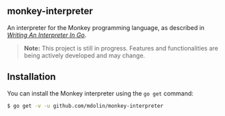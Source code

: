 ## monkey-interpreter

An interpreter for the Monkey programming language, as described in [_Writing An Interpreter In Go_](https://interpreterbook.com/).

> **Note:** This project is still in progress. Features and functionalities are being actively developed and may change.

## Installation

You can install the Monkey interpreter using the `go get` command:

```sh
$ go get -v -u github.com/mdolin/monkey-interpreter
```